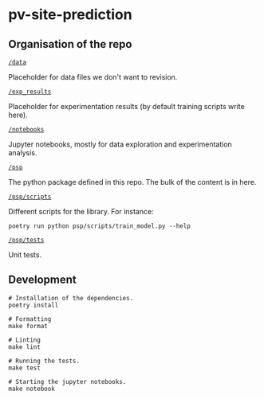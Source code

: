 # pv-site-prediction

## Organisation of the repo

[`/data`](./data)

Placeholder for data files we don't want to revision.

[`/exp_results`](./exp_results)

Placeholder for experimentation results (by default training scripts write here).

[`/notebooks`](./notebooks)

Jupyter notebooks, mostly for data exploration and experimentation analysis.

[`/psp`](./psp)

The python package defined in this repo. The bulk of the content is in here.

[`/psp/scripts`](./psp/scripts)

Different scripts for the library. For instance:

    poetry run python psp/scripts/train_model.py --help

[`/psp/tests`](./psp/tests)

Unit tests.

## Development

    # Installation of the dependencies.
    poetry install

    # Formatting
    make format

    # Linting
    make lint

    # Running the tests.
    make test

    # Starting the jupyter notebooks.
    make notebook
